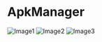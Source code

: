 # ApkManager

![Image1](https://unikalni4elovek.000webhostapp.com/images/git/img1.png)
![Image2](https://unikalni4elovek.000webhostapp.com/images/git/img2.png)
![Image3](https://unikalni4elovek.000webhostapp.com/images/git/img3.png)
